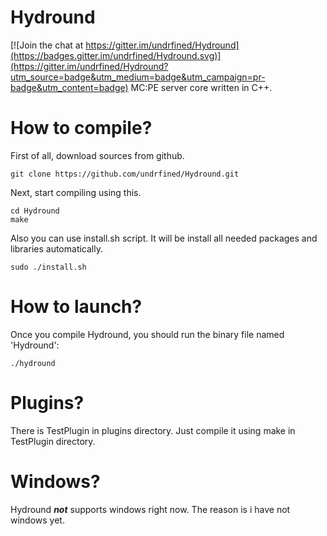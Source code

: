 # Hydround

[![Join the chat at https://gitter.im/undrfined/Hydround](https://badges.gitter.im/undrfined/Hydround.svg)](https://gitter.im/undrfined/Hydround?utm_source=badge&utm_medium=badge&utm_campaign=pr-badge&utm_content=badge)
MC:PE server core written in C++.
# How to compile?
First of all, download sources from github.
```
git clone https://github.com/undrfined/Hydround.git
```
Next, start compiling using this.
```
cd Hydround
make
```
Also you can use install.sh script. It will be install all needed packages and libraries automatically.
```
sudo ./install.sh
```
# How to launch?
Once you compile Hydround, you should run the binary file named 'Hydround':
```
./hydround
```
# Plugins?
There is TestPlugin in plugins directory. Just compile it using make in TestPlugin directory.
# Windows?
Hydround **_not_** supports windows right now. The reason is i have not windows yet.
